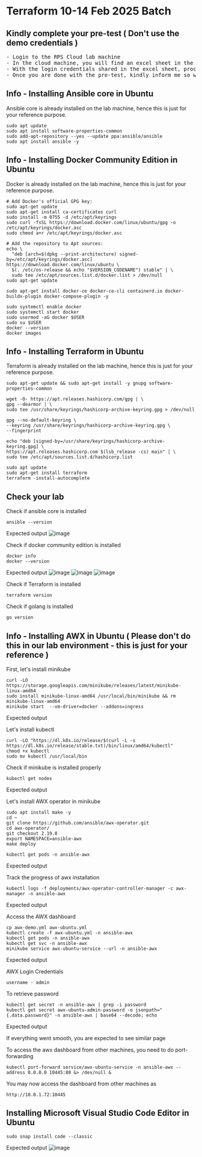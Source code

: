 # Terraform 10-14 Feb 2025 Batch

## Kindly complete your pre-test ( Don't use the demo credentials )
<pre>
- Login to the RPS Cloud lab machine
- In the cloud machine, you will find an excel sheet in the Ubuntu Desktop
- With the login credentials shared in the excel sheet, proceed with the pre-test
- Once you are done with the pre-test, kindly inform me so we know when to start the training
</pre>

## Info - Installing Ansible core in Ubuntu
Ansible core is already installed on the lab machine, hence this is just for your reference purpose.

```
sudo apt update
sudo apt install software-properties-common
sudo add-apt-repository --yes --update ppa:ansible/ansible
sudo apt install ansible -y
```

## Info - Installing Docker Community Edition in Ubuntu

Docker is already installed on the lab machine, hence this is just for your reference purpose.
```
# Add Docker's official GPG key:
sudo apt-get update
sudo apt-get install ca-certificates curl
sudo install -m 0755 -d /etc/apt/keyrings
sudo curl -fsSL https://download.docker.com/linux/ubuntu/gpg -o /etc/apt/keyrings/docker.asc
sudo chmod a+r /etc/apt/keyrings/docker.asc

# Add the repository to Apt sources:
echo \
  "deb [arch=$(dpkg --print-architecture) signed-by=/etc/apt/keyrings/docker.asc] https://download.docker.com/linux/ubuntu \
  $(. /etc/os-release && echo "$VERSION_CODENAME") stable" | \
  sudo tee /etc/apt/sources.list.d/docker.list > /dev/null
sudo apt-get update

sudo apt-get install docker-ce docker-ce-cli containerd.io docker-buildx-plugin docker-compose-plugin -y

sudo systemctl enable docker
sudo systemctl start docker
sudo usermod -aG docker $USER
sudo su $USER
docker --version
docker images
```

## Info - Installing Terraform in Ubuntu
Terraform is already installed on the lab machine, hence this is just for your reference purpose.

```
sudo apt-get update && sudo apt-get install -y gnupg software-properties-common

wget -O- https://apt.releases.hashicorp.com/gpg | \
gpg --dearmor | \
sudo tee /usr/share/keyrings/hashicorp-archive-keyring.gpg > /dev/null

gpg --no-default-keyring \
--keyring /usr/share/keyrings/hashicorp-archive-keyring.gpg \
--fingerprint

echo "deb [signed-by=/usr/share/keyrings/hashicorp-archive-keyring.gpg] \
https://apt.releases.hashicorp.com $(lsb_release -cs) main" | \
sudo tee /etc/apt/sources.list.d/hashicorp.list

sudo apt update
sudo apt-get install terraform
terraform -install-autocomplete
```

## Check your lab
Check if ansible core is installed
```
ansible --version
```
Expected output
![image](https://github.com/user-attachments/assets/e93ca9df-15d3-45bc-964f-646b834d5b26)

Check if docker community edition is installed
```
docker info
docker --version
```

Expected output
![image](https://github.com/user-attachments/assets/eb37436d-1b15-4ce6-ba45-d59ef457ee65)
![image](https://github.com/user-attachments/assets/cbdc12d2-458d-4035-941b-157cfb89c942)
![image](https://github.com/user-attachments/assets/f9146be5-4789-4888-b9bf-0fcdad1ed8e7)

Check if Terraform is installed
```
terraform version
```

Check if golang is installed
```
go version
```

## Info - Installing AWX in Ubuntu ( Please don't do this in our lab environment - this is just for your reference )

First, let's install minikube
```
curl -LO https://storage.googleapis.com/minikube/releases/latest/minikube-linux-amd64
sudo install minikube-linux-amd64 /usr/local/bin/minikube && rm minikube-linux-amd64
minikube start  --vm-driver=docker --addons=ingress
```

Expected output

Let's install kubectl 
```
curl -LO "https://dl.k8s.io/release/$(curl -L -s https://dl.k8s.io/release/stable.txt)/bin/linux/amd64/kubectl"
chmod +x kubectl
sudo mv kubectl /usr/local/bin
```

Check if minikube is installed properly
```
kubectl get nodes
```

Expected output

Let's install AWX operator in minikube
```
sudo apt install make -y
cd ~
git clone https://github.com/ansible/awx-operator.git
cd awx-operator/
git checkout 2.19.0
export NAMESPACE=ansible-awx
make deploy

kubectl get pods -n ansible-awx
```

Expected output

Track the progress of awx installation
```
kubectl logs -f deployments/awx-operator-controller-manager -c awx-manager -n ansible-awx
```

Expected output


Access the AWX dashboard
```
cp awx-demo.yml awx-ubuntu.yml
kubectl create -f awx-ubuntu.yml -n ansible-awx
kubectl get pods -n ansible-awx
kubectl get svc -n ansible-awx
minikube service awx-ubuntu-service --url -n ansible-awx
```
Expected output


AWX Login Credentials
```
username - admin
```

To retrieve password
```
kubectl get secret -n ansible-awx | grep -i password
kubectl get secret awx-ubuntu-admin-password -o jsonpath="{.data.password}" -n ansible-awx | base64 --decode; echo
```

Expected output


If everything went smooth, you are expected to see similar page


To access the awx dashboard from other machines, you need to do port-forwarding
```
kubectl port-forward service/awx-ubuntu-service -n ansible-awx --address 0.0.0.0 10445:80 &> /dev/null &
```

You may now access the dashboard from other machines as
```
http://10.0.1.72:10445
```

## Installing Microsoft Visual Studio Code Editor in Ubuntu
```
sudo snap install code --classic
```

Expected output
![image](https://github.com/user-attachments/assets/7d8842c2-a84c-43fd-861e-2ceafeefbb7b)

